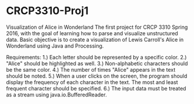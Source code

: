 # CRCP3310-Proj1
Visualization of Alice in Wonderland
The first project for CRCP 3310 Spring 2016, with the goal of learning how to parse and visualize unstructured data.  Basic objective is to create a visualization of Lewis Carroll's Alice in Wonderland using Java and Processing.

Requirements:
1.) Each letter should be represented by a specific color.
2.) "Alice" should be highlighted as well.
3.) Non-alphabetic characters should be the same color.
4.) The number of times "Alice" appears in the text should be noted.
5.) When a user clicks on the screen, the program should display the frequency of each character in the text.  The most and least frequent character should be specified.
6.) The input data must be treated as a stream using java.io.BufferedReader.
